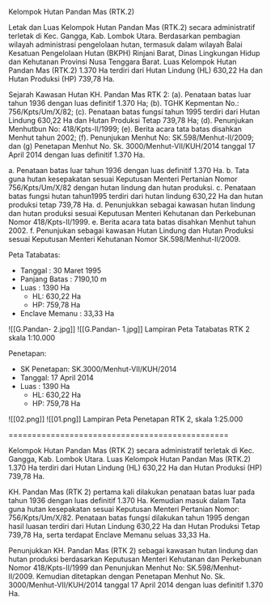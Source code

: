 Kelompok Hutan Pandan Mas (RTK.2)

Letak dan Luas
Kelompok Hutan Pandan Mas (RTK.2) secara administratif terletak di Kec. Gangga, Kab. Lombok Utara. Berdasarkan pembagian wilayah administrasi pengelolaan hutan, termasuk dalam wilayah Balai Kesatuan Pengelolaan Hutan (BKPH) Rinjani Barat, Dinas Lingkungan Hidup dan Kehutanan Provinsi Nusa Tenggara Barat.
Luas Kelompok Hutan Pandan Mas (RTK.2) 1.370 Ha terdiri dari Hutan Lindung (HL) 630,22 Ha dan Hutan Produksi (HP) 739,78 Ha.

Sejarah Kawasan Hutan
KH. Pandan Mas RTK 2: (a). Penataan batas luar tahun 1936 dengan luas definitif 1.370 Ha; (b). TGHK Kepmentan No.: 756/Kpts/Um/X/82; (c). Penataan batas fungsí tahun 1995 terdiri dari Hutan Lindung 630,22 Ha dan Hutan Produksi Tetap 739,78 Ha; (d). Penunjukan Menhutbun No: 418/Kpts-II/1999; (e). Berita acara tata batas disahkan Menhut tahun 2002; (f). Penunjukan Menhut No: SK.598/Menhut-II/2009; dan (g) Penetapan Menhut No. Sk. 3000/Menhut-VII/KUH/2014 tanggal 17 April 2014 dengan luas definitif 1.370 Ha.

a. Penataan batas luar tahun 1936 dengan luas definitif 1.370 Ha.
b. Tata guna hutan kesepakatan sesuai Keputusan Menteri Pertanian Nomor 756/Kpts/Um/X/82 dengan hutan lindung dan hutan produksi.
c. Penataan batas fungsi hutan tahun1995 terdiri dari hutan lindung 630,22 Ha dan hutan produksi tetap 739,78 Ha.
d. Penunjukkan sebagai kawasan hutan lindung dan hutan produksi sesuai Keputusan Menteri Kehutanan dan Perkebunan Nomor 418/Kpts-II/1999.
e. Berita acara tata batas disahkan Menhut tahun 2002.
f. Penunjukan sebagai kawasan Hutan Lindung dan Hutan Produksi sesuai Keputusan Menteri Kehutanan Nomor SK.598/Menhut-II/2009.

Peta Tatabatas: 
- Tanggal : 30 Maret 1995
- Panjang Batas : 7190,10 m
- Luas : 1390 Ha
	- HL: 630,22 Ha
	- HP: 759,78 Ha
- Enclave Memanu : 33,33 Ha

![[G.Pandan- 2.jpg]]
![[G.Pandan- 1.jpg]]
Lampiran Peta Tatabatas RTK 2 skala 1:10.000

Penetapan:
- SK Penetapan: SK.3000/Menhut-VII/KUH/2014
- Tanggal: 17 April 2014
- Luas : 1390 Ha
	- HL: 630,22 Ha
	- HP: 759,78 Ha

![[02.png]]
![[01.png]]
Lampiran Peta Penetapan RTK 2, skala 1:25.000

===============================================

Kelompok Hutan Pandan Mas (RTK 2) secara administratif terletak di Kec. Gangga, Kab. Lombok Utara. Luas Kelompok Hutan Pandan Mas (RTK.2) 1.370 Ha terdiri dari Hutan Lindung (HL) 630,22 Ha dan Hutan Produksi (HP) 739,78 Ha.

KH. Pandan Mas (RTK 2) pertama kali dilakukan penataan batas luar pada tahun 1936 dengan luas definitif 1.370 Ha. Kemudian masuk dalam Tata guna hutan kesepakatan sesuai Keputusan Menteri Pertanian Nomor: 756/Kpts/Um/X/82. Penataan batas fungsí dilakukan tahun 1995 dengan hasil luasan terdiri dari Hutan Lindung 630,22 Ha dan Hutan Produksi Tetap 739,78 Ha, serta terdapat Enclave Memanu seluas 33,33 Ha. 

Penunjukkan KH. Pandan Mas (RTK 2) sebagai kawasan hutan lindung dan hutan produksi berdasarkan Keputusan Menteri Kehutanan dan Perkebunan Nomor 418/Kpts-II/1999 dan Penunjukan Menhut No: SK.598/Menhut-II/2009. Kemudian ditetapkan dengan Penetapan Menhut No. Sk. 3000/Menhut-VII/KUH/2014 tanggal 17 April 2014 dengan luas definitif 1.370 Ha.